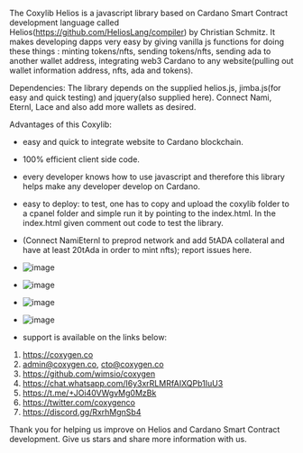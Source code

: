 The Coxylib Helios is a javascript library  based on Cardano Smart Contract development language called Helios(https://github.com/HeliosLang/compiler) by Christian Schmitz.  It makes developing dapps very easy by giving vanilla js functions for doing these things : minting tokens/nfts, sending tokens/nfts, sending ada to another wallet address, integrating web3 Cardano to any website(pulling out wallet information address, nfts, ada and tokens).

Dependencies: The library depends on the supplied helios.js, jimba.js(for easy and quick testing) and jquery(also supplied here). Connect Nami, Eternl, Lace and also add more wallets as desired.

Advantages of this Coxylib: 

- easy and quick to integrate website to Cardano blockchain.
- 100% efficient client side code.
- every developer knows how to use javascript and therefore this library helps make any developer develop on Cardano.
- easy to deploy: to test, one has to copy and upload the coxylib folder to a cpanel folder and simple run it by pointing to the index.html. In the index.html given comment out code to test the library.

- (Connect NamiEternl to preprod network and add 5tADA collateral and have at least 20tAda in order to mint nfts); report issues here.

- ![image](https://github.com/user-attachments/assets/23868fda-9747-4823-9a83-ff605b837027)

- ![image](https://github.com/user-attachments/assets/455950de-faaf-488b-b273-2ab5e23f3055)

- ![image](https://github.com/user-attachments/assets/fa0bb265-e21e-4b83-9f3a-35dbae4b9a8e)

- ![image](https://github.com/user-attachments/assets/826d4fcf-6329-42d8-8d42-2e1627e18592)

- support is available on the links below:

1. https://coxygen.co
2. admin@coxygen.co, cto@coxygen.co
3. https://github.com/wimsio/coxygen
4. https://chat.whatsapp.com/I6y3xrRLMRfAIXQPb1IuU3
5. https://t.me/+JOi40VWgvMg0MzBk
6. https://twitter.com/coxygenco
7. https://discord.gg/RxrhMgnSb4

Thank you for helping us improve on Helios and Cardano Smart Contract development. Give us stars and share more information with us.
